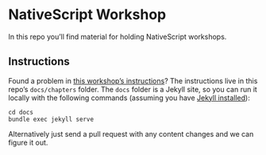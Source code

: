 # NativeScript Workshop

In this repo you’ll find material for holding NativeScript workshops.

## Instructions

Found a problem in [this workshop’s instructions](https://nativescript.github.io/workshop/)? The instructions live in this repo’s `docs/chapters` folder. The `docs` folder is a Jekyll site, so you can run it locally with the following commands (assuming you have [Jekyll installed](https://jekyllrb.com/docs/installation/)):

```
cd docs
bundle exec jekyll serve
```

Alternatively just send a pull request with any content changes and we can figure it out.